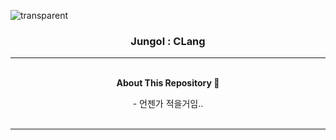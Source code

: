 ![transparent](https://capsule-render.vercel.app/api?type=transparent&fontColor=ffcc33&text=MinJun's%20GitHub%20&height=150&fontSize=60&desc=Jungol:CLang&descAlignY=75&descAlign=60)

<h3 align="center">Jungol : CLang</h3>

<hr>

<p align="center">
    <Strong><br>About This Repository 🥰</Strong><br>
</p>

<p align="center">
    - 언젠가 적을거임..<br>
    <br>
</p>

<hr>
